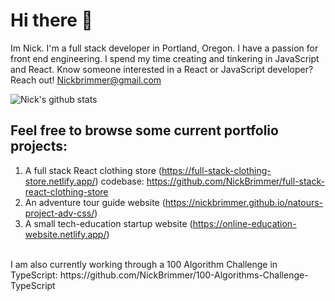 # Hi there 👋
Im Nick. I'm a full stack developer in Portland, Oregon. I have a passion for front end engineering. I spend my time creating and tinkering in JavaScript and React. Know someone interested in a React or JavaScript developer? Reach out! Nickbrimmer@gmail.com

![Nick's github stats](https://github-readme-stats.vercel.app/api?username=nickbrimmer&hide=stars)

## Feel free to browse some current portfolio projects: 
1. A full stack React clothing store (https://full-stack-clothing-store.netlify.app/) codebase: https://github.com/NickBrimmer/full-stack-react-clothing-store
2. An adventure tour guide website (https://nickbrimmer.github.io/natours-project-adv-css/)
3. A small tech-education startup website (https://online-education-website.netlify.app/)

<br>
I am also currently working through a 100 Algorithm Challenge in TypeScript: 
https://github.com/NickBrimmer/100-Algorithms-Challenge-TypeScript

